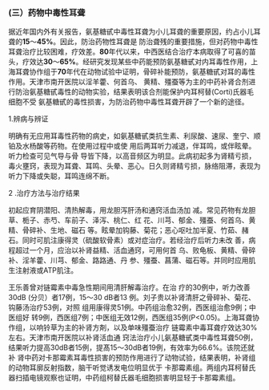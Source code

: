 ### (三）药物中毒性耳聋

  据近年国内外有关报告，氨基糖甙中毒性耳聋为小儿耳聋的重要原因，约占小儿耳聋的**15**〜**45%**。因此，防治药物性耳聋是 防治聋残的重要措施，但对药物中毒性耳聋治疗比较困难，疗效差。**80**年代以来，中西医结合治疗本病取得了可喜的苗头，疗效达**30**〜**65%**。经研究发现某些中药能预防氨基糖甙对内耳毒性作用，上海耳聋协作组于**70**年代在动物试验中证明，骨碎补能预防，氨基糖甙对耳的毒性作用。天津市南开医院以淫羊藿、何首乌、 黄精、殭蚕等为主的中药补肾合剂进行防治氨基糖甙毒性的动物实验，结果表明该合剂能保护内耳柯替(Corti)氏器毛细胞不受 氨基糖甙的毒性损害，为防治药物中毒性耳聋开辟了一个新的途径。 

 1.辨病与辨证 

 明确有无应用耳毒性药物的病史，如氨基糖甙类抗生素、利尿酸、速尿、奎宁、顺铂及水杨酸等药物。在使用过程中或使 用后两耳听力减退，伴耳鸣，或伴眩晕。听力检查可见气导与骨 导皆下降，以高音频区为明显。此病初起多为肾精亏损，毒火壅窍，表现为耳聋、耳鸣、头晕、恶心。日久则肾精亏损，脉络阻滞，表现为听力下降或失聪，耳鸣连绵不断。

  2 .治疗方法与治疗结果 

 初起应育阴潜阳、清热解毒，用龙胆泻肝汤和通窍活血汤加 减。常见药物有龙胆草、栀子、赤芍、车前子、泽泻、桃仁、红 花、川芎、郁金、殭蚕、何首乌、黄精、骨碎补、生地、磁石 等。眩晕加钩藤、菊花；恶心呕吐加半夏、竹茹、赭石。同时可肌注康得灵（硫酸软骨素）或对症治疗。若经治疗后听力未改 善，病程超过一个月，应治以补肾益精、活血通窍，可用何首 乌、败龟板、黄精、骨碎补、淫羊藿、川芎、郁金、路路通、丹  参、殭蚕、菖蒲、磁石等。并同时应用肌生注射液或ATP肌注。 

 王乐善曾对链霉素中毒急性期间用清肝解毒治疗。在治  疗的30例中，听力改善30dB (分贝）者17例，15〜30 dB者13 例。刘子贵以补肾清肝之骨碎补、菊花、钩藤汤治疗53例，对照 组用康得灵51例。中药组治愈32例，西医组治愈9例；中医组好 转9例，西医组7例；中医组无效12例，西医组35例(P<0.05)。上海耳聋协作组，以响铃草为主的补肾方剤，以及单味殭蚕治疗 链霉素中毒耳聋疗效达30%左右。天津市南开医院以补肾活血通 窍法治疔小儿氨基糖甙类中毒性耳聋50例，结果听力提高30dB者15例，提髙15〜30dB者19例，有效率为66.6%。该院还就补 肾中药对卡那霉素耳毒性损害的预防作用进行了动物试验，结果表明，补肾组的动物耳廓反射指数，脑干听觉诱发电位明显优于  卡那霉素组。两组内耳柯替氏器扫插电镜观察也证明，中药组柯替氏器毛细胞损害明显轻于卡那霉素组。
